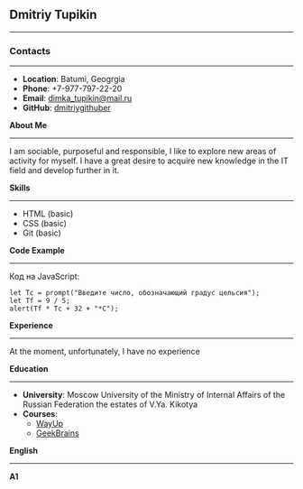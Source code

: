 ## **Dmitriy Tupikin**

***

### **Contacts**

***

* **Location**: Batumi, Geogrgia 
* **Phone**: +7-977-797-22-20
* **Email**: dimka_tupikin@mail.ru
* **GitHub**: [dmitriygithuber](https://github.com/Dmitriygithuber/)

**About Me**

***

I am sociable, purposeful and responsible, I like to explore new areas of activity for myself. I have a great desire to acquire new knowledge in the IT field and develop further in it.

**Skills**

***

* HTML (basic)
* CSS (basic)
* Git (basic)

**Code Example**

***
Код на JavaScript:
```
let Tc = prompt("Введите число, обозначающий градус цельсия");
let Tf = 9 / 5;
alert(Tf * Tc + 32 + "*С");
```

**Experience**

***

At the moment, unfortunately, I have no experience

**Education**

***

* **University**: Moscow University of the Ministry of Internal Affairs of the Russian Federation the estates of V.Ya. Kikotya
* **Courses**: 
    + [WayUp](https://wayup.in/ru/  "WayUp")
    + [GeekBrains](https://gb.ru/ "GeekBrains")

**English**

***

**A1**
